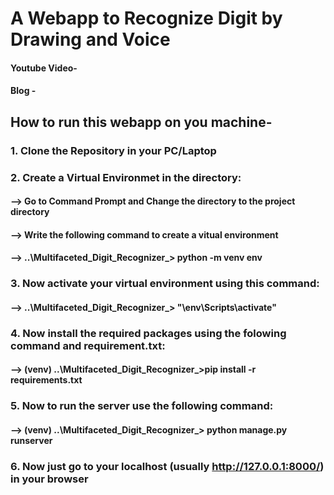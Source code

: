 # A Webapp to Recognize Digit by Drawing and Voice 

#### Youtube Video-
#### Blog -

## How to run this webapp on you machine-
### 1. Clone the Repository in your PC/Laptop
### 2. Create a Virtual Environmet in the directory:
 #### --> Go to Command Prompt and Change the directory to the project directory
 #### --> Write the following command to create a vitual environment
 #### --> ..\Multifaceted_Digit_Recognizer_\> python -m venv env
### 3. Now activate your virtual environment using this command:
 #### --> ..\Multifaceted_Digit_Recognizer_\> "\env\Scripts\activate"
### 4. Now install the required packages using the folowing command and requirement.txt:
 #### --> (venv) ..\Multifaceted_Digit_Recognizer_\>pip install -r requirements.txt
### 5. Now to run the server use the following command:
 #### --> (venv) ..\Multifaceted_Digit_Recognizer_\> python manage.py runserver
### 6. Now just go to your localhost (usually http://127.0.0.1:8000/) in your browser
    
